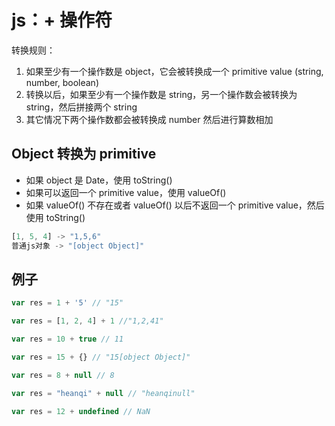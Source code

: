 # js：+ 操作符

转换规则：
1. 如果至少有一个操作数是 object，它会被转换成一个 primitive value (string, number, boolean)
2. 转换以后，如果至少有一个操作数是 string，另一个操作数会被转换为 string，然后拼接两个 string
3. 其它情况下两个操作数都会被转换成 number 然后进行算数相加

## Object 转换为 primitive

- 如果 object 是 Date，使用 toString()
- 如果可以返回一个 primitive value，使用 valueOf()
- 如果 valueOf() 不存在或者 valueOf() 以后不返回一个 primitive value，然后使用 toString()

```js
[1, 5, 4] -> "1,5,6"
普通js对象 -> "[object Object]"
```

## 例子

```js
var res = 1 + '5' // "15"

var res = [1, 2, 4] + 1 //"1,2,41"

var res = 10 + true // 11

var res = 15 + {} // "15[object Object]"

var res = 8 + null // 8

var res = "heanqi" + null // "heanqinull"

var res = 12 + undefined // NaN

```

